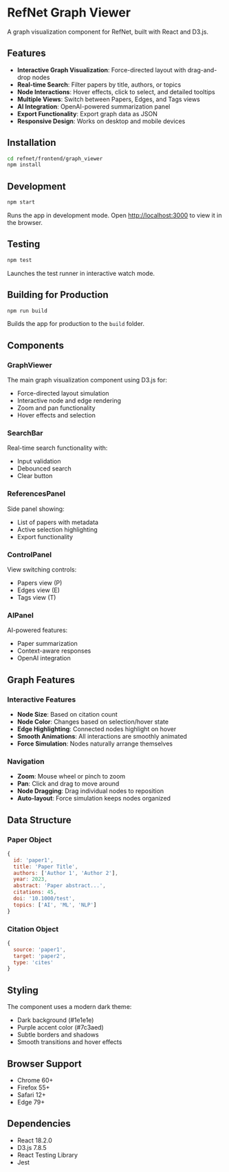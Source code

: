 # RefNet Graph Viewer

A graph visualization component for RefNet, built with React and D3.js.

## Features

- **Interactive Graph Visualization**: Force-directed layout with drag-and-drop nodes
- **Real-time Search**: Filter papers by title, authors, or topics
- **Node Interactions**: Hover effects, click to select, and detailed tooltips
- **Multiple Views**: Switch between Papers, Edges, and Tags views
- **AI Integration**: OpenAI-powered summarization panel
- **Export Functionality**: Export graph data as JSON
- **Responsive Design**: Works on desktop and mobile devices

## Installation

```bash
cd refnet/frontend/graph_viewer
npm install
```

## Development

```bash
npm start
```

Runs the app in development mode. Open [http://localhost:3000](http://localhost:3000) to view it in the browser.

## Testing

```bash
npm test
```

Launches the test runner in interactive watch mode.

## Building for Production

```bash
npm run build
```

Builds the app for production to the `build` folder.

## Components

### GraphViewer
The main graph visualization component using D3.js for:
- Force-directed layout simulation
- Interactive node and edge rendering
- Zoom and pan functionality
- Hover effects and selection

### SearchBar
Real-time search functionality with:
- Input validation
- Debounced search
- Clear button

### ReferencesPanel
Side panel showing:
- List of papers with metadata
- Active selection highlighting
- Export functionality

### ControlPanel
View switching controls:
- Papers view (P)
- Edges view (E) 
- Tags view (T)

### AIPanel
AI-powered features:
- Paper summarization
- Context-aware responses
- OpenAI integration

## Graph Features

### Interactive Features
- **Node Size**: Based on citation count
- **Node Color**: Changes based on selection/hover state
- **Edge Highlighting**: Connected nodes highlight on hover
- **Smooth Animations**: All interactions are smoothly animated
- **Force Simulation**: Nodes naturally arrange themselves

### Navigation
- **Zoom**: Mouse wheel or pinch to zoom
- **Pan**: Click and drag to move around
- **Node Dragging**: Drag individual nodes to reposition
- **Auto-layout**: Force simulation keeps nodes organized

## Data Structure

### Paper Object
```javascript
{
  id: 'paper1',
  title: 'Paper Title',
  authors: ['Author 1', 'Author 2'],
  year: 2023,
  abstract: 'Paper abstract...',
  citations: 45,
  doi: '10.1000/test',
  topics: ['AI', 'ML', 'NLP']
}
```

### Citation Object
```javascript
{
  source: 'paper1',
  target: 'paper2',
  type: 'cites'
}
```

## Styling

The component uses a modern dark theme:
- Dark background (#1e1e1e)
- Purple accent color (#7c3aed)
- Subtle borders and shadows
- Smooth transitions and hover effects

## Browser Support

- Chrome 60+
- Firefox 55+
- Safari 12+
- Edge 79+

## Dependencies

- React 18.2.0
- D3.js 7.8.5
- React Testing Library
- Jest
